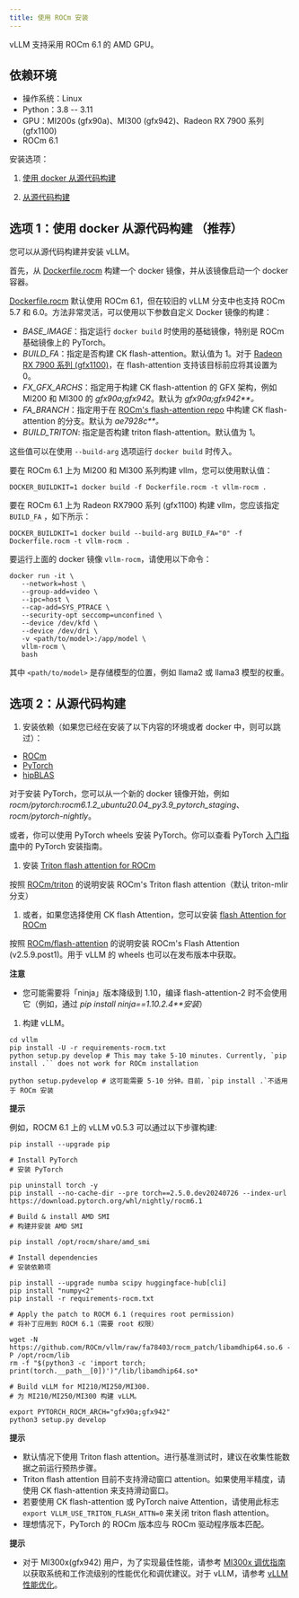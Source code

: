```yaml
---
title: 使用 ROCm 安装
---
```


vLLM 支持采用 ROCm 6.1 的 AMD GPU。

## 依赖环境

- 操作系统：Linux
- Python：3.8 -- 3.11
- GPU：MI200s (gfx90a)、MI300 (gfx942)、Radeon RX 7900 系列 (gfx1100)
- ROCm 6.1

安装选项：

1. [使用 docker 从源代码构建](#选项-1-使用-docker-从源代码构建--推荐-)

2. [从源代码构建](#选项-2-从源代码构建)

## 选项 1：使用 docker 从源代码构建 （推荐）

您可以从源代码构建并安装 vLLM。

首先，从 [Dockerfile.rocm](https://github.com/vllm-project/vllm/blob/main/Dockerfile.rocm) 构建一个 docker 镜像，并从该镜像启动一个 docker 容器。

[Dockerfile.rocm](https://github.com/vllm-project/vllm/blob/main/Dockerfile.rocm) 默认使用 ROCm 6.1，但在较旧的 vLLM 分支中也支持 ROCm 5.7 和 6.0。方法非常灵活，可以使用以下参数自定义 Docker 镜像的构建：

- _BASE_IMAGE_：指定运行 `docker build` 时使用的基础镜像，特别是 ROCm 基础镜像上的 PyTorch。
- _BUILD_FA_：指定是否构建 CK flash-attention。默认值为 1。对于 [Radeon RX 7900 系列 (gfx1100)](https://rocm.docs.amd.com/projects/radeon/en/latest/index.html)，在 flash-attention 支持该目标前应将其设置为 0。
- _FX_GFX_ARCHS_：指定用于构建 CK flash-attention 的 GFX 架构，例如 MI200 和 MI300 的 _gfx90a;gfx942_。默认为 _gfx90a;gfx942\*\*。_
- _FA_BRANCH_：指定用于在 [ROCm's flash-attention repo](https://github.com/ROCmSoftwarePlatform/flash-attention) 中构建 CK flash-attention 的分支。默认为 _ae7928c\*\*。_
- _BUILD_TRITON_: 指定是否构建 triton flash-attention。默认值为 1。

这些值可以在使用 `--build-arg` 选项运行 `docker build` 时传入。

要在 ROCm 6.1 上为 MI200 和 MI300 系列构建 vllm，您可以使用默认值：

```plain
DOCKER_BUILDKIT=1 docker build -f Dockerfile.rocm -t vllm-rocm .
```

要在 ROCm 6.1 上为 Radeon RX7900 系列 (gfx1100) 构建 vllm，您应该指定 `BUILD_FA` ，如下所示：

```plain
DOCKER_BUILDKIT=1 docker build --build-arg BUILD_FA="0" -f Dockerfile.rocm -t vllm-rocm .
```

要运行上面的 docker 镜像 `vllm-rocm`，请使用以下命令：

```plain
docker run -it \
   --network=host \
   --group-add=video \
   --ipc=host \
   --cap-add=SYS_PTRACE \
   --security-opt seccomp=unconfined \
   --device /dev/kfd \
   --device /dev/dri \
   -v <path/to/model>:/app/model \
   vllm-rocm \
   bash
```

其中 `<path/to/model>` 是存储模型的位置，例如 llama2 或 llama3 模型的权重。

## 选项 2：从源代码构建

1. 安装依赖（如果您已经在安装了以下内容的环境或者 docker 中，则可以跳过）：

- [ROCm](https://rocm.docs.amd.com/en/latest/deploy/linux/index.html)
- [PyTorch](https://pytorch.org/)
- [hipBLAS](https://rocm.docs.amd.com/projects/hipBLAS/en/latest/install.html)

对于安装 PyTorch，您可以从一个新的 docker 镜像开始，例如 _rocm/pytorch:rocm6.1.2_ubuntu20.04_py3.9_pytorch_staging_、_rocm/pytorch-nightly_。

或者，你可以使用 PyTorch wheels 安装 PyTorch。你可以查看 PyTorch [入门指南](https://pytorch.org/get-started/locally/)中的 PyTorch 安装指南。

1. 安装 [Triton flash attention for ROCm](https://github.com/ROCm/triton)

按照 [ROCm/triton](https://github.com/ROCm/triton/blob/triton-mlir/README.md) 的说明安装 ROCm's Triton flash attention（默认 triton-mlir 分支）

1. 或者，如果您选择使用 CK flash Attention，您可以安装 [flash Attention for ROCm](https://github.com/ROCm/flash-attention/tree/ck_tile)

按照 [ROCm/flash-attention](https://github.com/ROCm/flash-attention/tree/ck_tile#amd-gpurocm-support) 的说明安装 ROCm's Flash Attention (v2.5.9.post1)。用于 vLLM 的 wheels 也可以在发布版本中获取。

**注意**

- 您可能需要将「ninja」版本降级到 1.10，编译 flash-attention-2 时不会使用它（例如，通过 _pip install ninja==1.10.2.4\*\*安装_）

1. 构建 vLLM。

```plain
cd vllm
pip install -U -r requirements-rocm.txt
python setup.py develop # This may take 5-10 minutes. Currently, `pip install .`` does not work for ROCm installation

python setup.pydevelop # 这可能需要 5-10 分钟。目前，`pip install .`不适用于 ROCm 安装
```

**提示**

例如，ROCM 6.1 上的 vLLM v0.5.3 可以通过以下步骤构建:

```plain
pip install --upgrade pip

# Install PyTorch
# 安装 PyTorch

pip uninstall torch -y
pip install --no-cache-dir --pre torch==2.5.0.dev20240726 --index-url https://download.pytorch.org/whl/nightly/rocm6.1

# Build & install AMD SMI
# 构建并安装 AMD SMI

pip install /opt/rocm/share/amd_smi

# Install dependencies
# 安装依赖项

pip install --upgrade numba scipy huggingface-hub[cli]
pip install "numpy<2"
pip install -r requirements-rocm.txt

# Apply the patch to ROCM 6.1 (requires root permission)
# 将补丁应用到 ROCM 6.1（需要 root 权限）

wget -N https://github.com/ROCm/vllm/raw/fa78403/rocm_patch/libamdhip64.so.6 -P /opt/rocm/lib
rm -f "$(python3 -c 'import torch; print(torch.__path__[0])')"/lib/libamdhip64.so*

# Build vLLM for MI210/MI250/MI300.
# 为 MI210/MI250/MI300 构建 vLLM。

export PYTORCH_ROCM_ARCH="gfx90a;gfx942"
python3 setup.py develop
```

**提示**

- 默认情况下使用 Triton flash attention。进行基准测试时，建议在收集性能数据之前运行预热步骤。
- Triton flash attention 目前不支持滑动窗口 attention。如果使用半精度，请使用 CK flash-attention 来支持滑动窗口。
- 若要使用 CK flash-attention 或 PyTorch naive Attention，请使用此标志 `export VLLM_USE_TRITON_FLASH_ATTN=0` 来关闭 triton flash attention。
- 理想情况下，PyTorch 的 ROCm 版本应与 ROCm 驱动程序版本匹配。

**提示**

- 对于 MI300x(gfx942) 用户，为了实现最佳性能，请参考 [MI300x 调优指南](https://rocm.docs.amd.com/en/latest/how-to/tuning-guides/mi300x/index.html) 以获取系统和工作流级别的性能优化和调优建议。对于 vLLM，请参考 [vLLM 性能优化](https://rocm.docs.amd.com/en/latest/how-to/tuning-guides/mi300x/workload.html#vllm-performance-optimization)。
